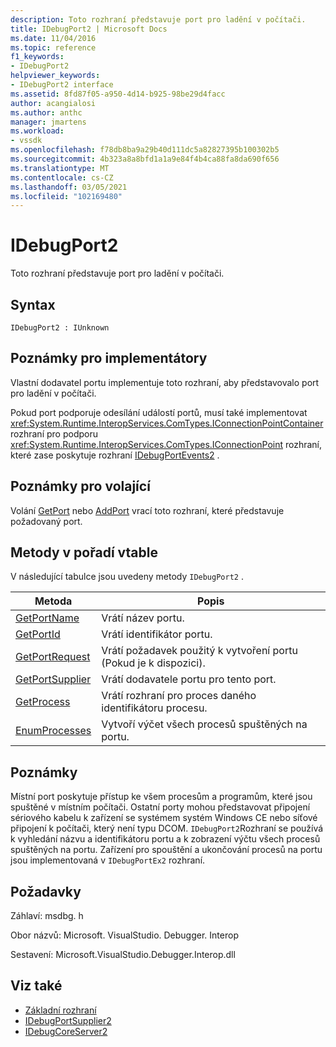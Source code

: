 ```yaml
---
description: Toto rozhraní představuje port pro ladění v počítači.
title: IDebugPort2 | Microsoft Docs
ms.date: 11/04/2016
ms.topic: reference
f1_keywords:
- IDebugPort2
helpviewer_keywords:
- IDebugPort2 interface
ms.assetid: 8fd87f05-a950-4d14-b925-98be29d4facc
author: acangialosi
ms.author: anthc
manager: jmartens
ms.workload:
- vssdk
ms.openlocfilehash: f78db8ba9a29b40d111dc5a82827395b100302b5
ms.sourcegitcommit: 4b323a8a8bfd1a1a9e84f4b4ca88fa8da690f656
ms.translationtype: MT
ms.contentlocale: cs-CZ
ms.lasthandoff: 03/05/2021
ms.locfileid: "102169480"
---
```

# <a name="idebugport2"></a>IDebugPort2
Toto rozhraní představuje port pro ladění v počítači.

## <a name="syntax"></a>Syntax

```
IDebugPort2 : IUnknown
```

## <a name="notes-for-implementers"></a>Poznámky pro implementátory
 Vlastní dodavatel portu implementuje toto rozhraní, aby představovalo port pro ladění v počítači.

 Pokud port podporuje odesílání událostí portů, musí také implementovat <xref:System.Runtime.InteropServices.ComTypes.IConnectionPointContainer> rozhraní pro podporu <xref:System.Runtime.InteropServices.ComTypes.IConnectionPoint> rozhraní, které zase poskytuje rozhraní [IDebugPortEvents2](../../../extensibility/debugger/reference/idebugportevents2.md) .

## <a name="notes-for-callers"></a>Poznámky pro volající
 Volání [GetPort](../../../extensibility/debugger/reference/idebugportsupplier2-getport.md) nebo [AddPort](../../../extensibility/debugger/reference/idebugportsupplier2-addport.md) vrací toto rozhraní, které představuje požadovaný port.

## <a name="methods-in-vtable-order"></a>Metody v pořadí vtable
 V následující tabulce jsou uvedeny metody `IDebugPort2` .

|Metoda|Popis|
|------------|-----------------|
|[GetPortName](../../../extensibility/debugger/reference/idebugport2-getportname.md)|Vrátí název portu.|
|[GetPortId](../../../extensibility/debugger/reference/idebugport2-getportid.md)|Vrátí identifikátor portu.|
|[GetPortRequest](../../../extensibility/debugger/reference/idebugport2-getportrequest.md)|Vrátí požadavek použitý k vytvoření portu (Pokud je k dispozici).|
|[GetPortSupplier](../../../extensibility/debugger/reference/idebugport2-getportsupplier.md)|Vrátí dodavatele portu pro tento port.|
|[GetProcess](../../../extensibility/debugger/reference/idebugport2-getprocess.md)|Vrátí rozhraní pro proces daného identifikátoru procesu.|
|[EnumProcesses](../../../extensibility/debugger/reference/idebugport2-enumprocesses.md)|Vytvoří výčet všech procesů spuštěných na portu.|

## <a name="remarks"></a>Poznámky
 Místní port poskytuje přístup ke všem procesům a programům, které jsou spuštěné v místním počítači. Ostatní porty mohou představovat připojení sériového kabelu k zařízení se systémem systém Windows CE nebo síťové připojení k počítači, který není typu DCOM. `IDebugPort2`Rozhraní se používá k vyhledání názvu a identifikátoru portu a k zobrazení výčtu všech procesů spuštěných na portu. Zařízení pro spouštění a ukončování procesů na portu jsou implementovaná v `IDebugPortEx2` rozhraní.

## <a name="requirements"></a>Požadavky
 Záhlaví: msdbg. h

 Obor názvů: Microsoft. VisualStudio. Debugger. Interop

 Sestavení: Microsoft.VisualStudio.Debugger.Interop.dll

## <a name="see-also"></a>Viz také
- [Základní rozhraní](../../../extensibility/debugger/reference/core-interfaces.md)
- [IDebugPortSupplier2](../../../extensibility/debugger/reference/idebugportsupplier2.md)
- [IDebugCoreServer2](../../../extensibility/debugger/reference/idebugcoreserver2.md)
